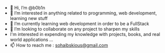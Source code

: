 - 👋 Hi, I’m @b0b1n
- 👀 I’m interested in anything related to programming, web development, learning new stuff
- 🌱 I’m currently learning web development in order to be a FullStack
- 💞️ I’m looking to collaborate on any project to sharpen my skills 
- I'm interested in expending my knowledge with projects, books, and real world applications ...
- 📫 How to reach me : sohaibskious@gmail.com

<!---
b0b1n/b0b1n is a ✨ special ✨ repository because its `README.md` (this file) appears on your GitHub profile.
You can click the Preview link to take a look at your changes.
--->
